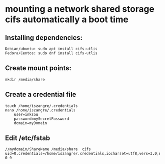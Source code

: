 # mounting a network shared storage cifs automatically a boot time

## Installing dependencies:
    Debian/ubuntu: sudo apt install cifs-utlis 
    Fedora/Centos: sudo dnf install cifs-utlis
## Create mount points:
    mkdir /media/share
## Create a credential file
    touch /home/iszangre/.credentials
    nano /home/iszangre/.credentials
        user=inksou
        password=mySecretPassword
        domain=myDomain

## Edit /etc/fstab
    //mydomain/ShareName /media/share  cifs  uid=0,credentials=/home/iszangre/.credentials,iocharset=utf8,vers=3.0,noperm 0 0
